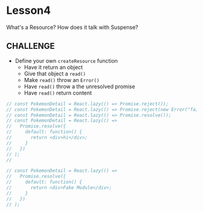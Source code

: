 # Lesson4

What's a Resource?
How does it talk with Suspense?

## CHALLENGE

- Define your own `createResource` function
  - Have it return an object
  - Give that object a `read()`
  - Make `read()` throw an `Error()`
  - Have `read()` throw a the unresolved promise
  - Have `read()` return content

```js
// const PokemonDetail = React.lazy(() => Promise.reject());
// const PokemonDetail = React.lazy(() => Promise.reject(new Error("fail")));
// const PokemonDetail = React.lazy(() => Promise.resolve());
// const PokemonDetail = React.lazy(() =>
//   Promise.resolve({
//     default: function() {
//       return <div>hi</div>;
//     }
//   })
// );
//

// const PokemonDetail = React.lazy(() =>
//   Promise.resolve({
//     default: function() {
//       return <div>Fake Module</div>;
//     }
//   })
// );
```
